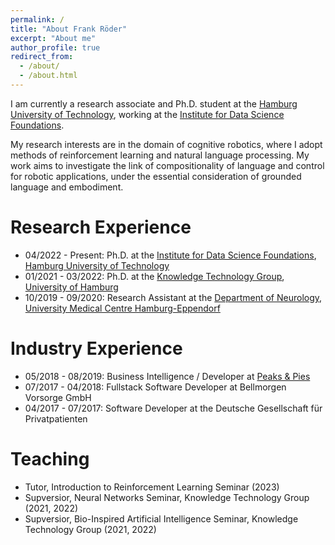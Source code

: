 ```yaml
---
permalink: /
title: "About Frank Röder"
excerpt: "About me"
author_profile: true
redirect_from:
  - /about/
  - /about.html
---
```



I am currently a research associate and Ph.D. student at the
[Hamburg University of Technology](https://www.tuhh.de/), working at the
[Institute for Data Science Foundations](https://www.tuhh.de/dsf/homepage).

My research interests are in the domain of cognitive robotics, where I adopt methods of
reinforcement learning and natural language processing.
My work aims to investigate the link of compositionality of language and control for robotic applications,
under the essential consideration of grounded language and embodiment.

Research Experience
======
* 04/2022 - Present: Ph.D. at the [Institute for Data Science Foundations](https://www.tuhh.de/dsf/homepage), [Hamburg University of Technology](https://www.tuhh.de/)
* 01/2021 - 03/2022: Ph.D. at the [Knowledge Technology Group](https://www.inf.uni-hamburg.de/en/inst/ab/wtm/), [University of Hamburg](https://www.inf.uni-hamburg.de/en)
* 10/2019 - 09/2020: Research Assistant at the [Department of Neurology](https://www.uke.de/english/departments-institutes/departments/neurology/index.html), [University Medical Centre Hamburg-Eppendorf](https://www.uke.de)

Industry Experience
======

* 05/2018 - 08/2019: Business Intelligence / Developer at [Peaks & Pies](https://peaksandpies.com)
* 07/2017 - 04/2018: Fullstack Software Developer at Bellmorgen Vorsorge GmbH
* 04/2017 - 07/2017: Software Developer at the Deutsche Gesellschaft für Privatpatienten

Teaching
======
* Tutor, Introduction to Reinforcement Learning Seminar (2023)
* Supversior, Neural Networks Seminar, Knowledge Technology Group (2021, 2022)
* Supversior, Bio-Inspired Artificial Intelligence Seminar, Knowledge Technology Group (2021, 2022)
